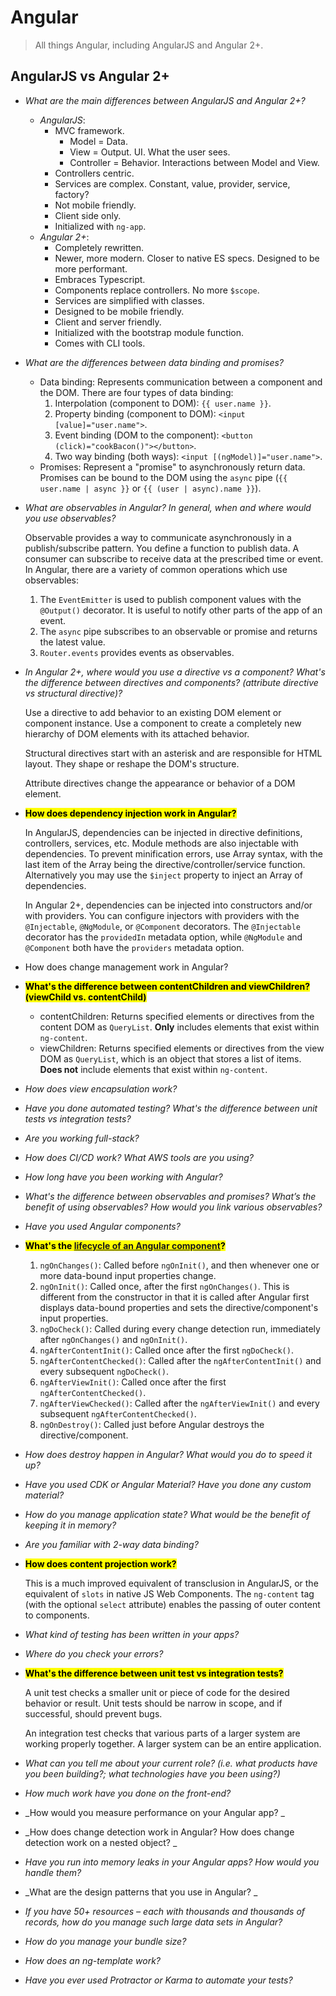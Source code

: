 # Angular

> All things Angular, including AngularJS and Angular 2+.

## AngularJS vs Angular 2+

- _What are the main differences between AngularJS and Angular 2+?_

	- _AngularJS_:
		- MVC framework.
			- Model = Data.
			- View = Output. UI. What the user sees.
			- Controller = Behavior. Interactions between Model and View.
		- Controllers centric.
		- Services are complex. Constant, value, provider, service, factory?
		- Not mobile friendly.
		- Client side only.
		- Initialized with `ng-app`.
	- _Angular 2+_:
		- Completely rewritten.
		- Newer, more modern. Closer to native ES specs. Designed to be more performant.
		- Embraces Typescript.
		- Components replace controllers. No more `$scope`.
		- Services are simplified with classes.
		- Designed to be mobile friendly.
		- Client and server friendly.
		- Initialized with the bootstrap module function.
		- Comes with CLI tools.

- _What are the differences between data binding and promises?_

	- Data binding: Represents communication between a component and the DOM. There are four types of data binding:
		1. Interpolation (component to DOM): `{{ user.name }}`.
		2. Property binding (component to DOM): `<input [value]="user.name">`.
		3. Event binding (DOM to the component): `<button (click)="cookBacon()"></button>`.
		4. Two way binding (both ways): `<input [(ngModel)]="user.name">`.
	- Promises: Represent a "promise" to asynchronously return data. Promises can be bound to the DOM using the `async` pipe (`{{ user.name | async }}` or `{{ (user | async).name }}`).

- _What are observables in Angular? In general, when and where would you use observables?_

	Observable provides a way to communicate asynchronously in a publish/subscribe pattern. You define a function to publish data. A consumer can subscribe to receive data at the prescribed time or event. In Angular, there are a variety of common operations which use observables:

	1. The `EventEmitter` is used to publish component values with the `@Output()` decorator. It is useful to notify other parts of the app of an event.
	2. The `async` pipe subscribes to an observable or promise and returns the latest value.
	3. `Router.events` provides events as observables.

- _In Angular 2+, where would you use a directive vs a component? What's the difference between directives and components? (attribute directive vs structural directive)?_

	Use a directive to add behavior to an existing DOM element or component instance. Use a component to create a completely new hierarchy of DOM elements with its attached behavior.

	Structural directives start with an asterisk and are responsible for HTML layout. They shape or reshape the DOM's structure.

	Attribute directives change the appearance or behavior of a DOM element.

- <mark>**How does dependency injection work in Angular?**</mark>

	In AngularJS, dependencies can be injected in directive definitions, controllers, services, etc. Module methods are also injectable with dependencies. To prevent minification errors, use Array syntax, with the last item of the Array being the directive/controller/service function. Alternatively you may use the `$inject` property to inject an Array of dependencies.

	In Angular 2+, dependencies can be injected into constructors and/or with providers. You can configure injectors with providers with the `@Injectable`, `@NgModule`, or `@Component` decorators. The `@Injectable` decorator has the `providedIn` metadata option, while `@NgModule` and `@Component` both have the `providers` metadata option.

- How does change management work in Angular?

- <mark>**What's the difference between contentChildren and viewChildren? (viewChild vs. contentChild)**</mark>

	- contentChildren: Returns specified elements or directives from the content DOM as `QueryList`. **Only** includes elements that exist within `ng-content`.
	- viewChildren: Returns specified elements or directives from the view DOM as `QueryList`, which is an object that stores a list of items. **Does not** include elements that exist within `ng-content`.

- _How does view encapsulation work?_
- _Have you done automated testing?  What's the difference between unit tests vs integration tests?_
- _Are you working full-stack?_
- _How does CI/CD work?  What AWS tools are you using?_
- _How long have you been working with Angular?_
- _What's the difference between observables and promises? What’s the benefit of using observables?  How would you link various observables?_
- _Have you used Angular components?_
- <mark>**What's the [lifecycle of an Angular component](https://angular.io/guide/lifecycle-hooks)?**</mark>

	1. `ngOnChanges()`: Called before `ngOnInit()`, and then whenever one or more data-bound input properties change.
	2. `ngOnInit()`: Called once, after the first `ngOnChanges()`. This is different from the constructor in that it is called after Angular first displays data-bound properties and sets the directive/component's input properties.
	3. `ngDoCheck()`: Called during every change detection run, immediately after `ngOnChanges()` and `ngOnInit()`.
	4. `ngAfterContentInit()`: Called once after the first `ngDoCheck()`.
	5. `ngAfterContentChecked()`: Called after the `ngAfterContentInit()` and every subsequent `ngDoCheck()`.
	6. `ngAfterViewInit()`: Called once after the first `ngAfterContentChecked()`.
	7. `ngAfterViewChecked()`: Called after the `ngAfterViewInit()` and every subsequent `ngAfterContentChecked()`.
	8. `ngOnDestroy()`: Called just before Angular destroys the directive/component.

- _How does destroy happen in Angular?  What would you do to speed it up?_
- _Have you used CDK or Angular Material?  Have you done any custom material?_
- _How do you manage application state?  What would be the benefit of keeping it in memory?_
- _Are you familiar with 2-way data binding?_
- <mark>**How does content projection work?**</mark>

	This is a much improved equivalent of transclusion in AngularJS, or the equivalent of `slots` in native JS Web Components. The `ng-content` tag (with the optional `select` attribute) enables the passing of outer content to components.

- _What kind of testing has been written in your apps?_
- _Where do you check your errors?_
- <mark>**What's the difference between unit test vs integration tests?**</mark>

	A unit test checks a smaller unit or piece of code for the desired behavior or result. Unit tests should be narrow in scope, and if successful, should prevent bugs.

	An integration test checks that various parts of a larger system are working properly together. A larger system can be an entire application.

- _What can you tell me about your current role? (i.e. what products have you been building?; what technologies have you been using?)_
- _How much work have you done on the front-end?_
- _How would you measure performance on your Angular app? _
- _How does change detection work in Angular? How does change detection work on a nested object? _
- _Have you run into memory leaks in your Angular apps?  How would you handle them?_
- _What are the design patterns that you use in Angular? _
- _If you have 50+ resources – each with thousands and thousands of records, how do you manage such large data sets in Angular?_
- _How do you manage your bundle size?_
- _How does an ng-template work?_
- _Have you ever used Protractor or Karma to automate your tests?_

<style type="text/css">
	.markdown-body mark {
		font-style: normal;
		font-weight: normal;
	}
</style>
